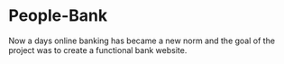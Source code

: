 # People-Bank
Now a days online banking has became a new norm and the goal of the project was to create a functional bank website. 
